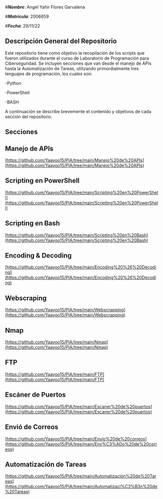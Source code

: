 #***Nombre***: Angel Yahir Flores Garvalena

#***Matricula***: 2006659

#***Fecha***: 29/11/22

## Descripción General del Repositorio

Este repositorio tiene como objetivo la recopilación de los scripts que fueron utilizados durante el curso de Laboratorio de Programación para Ciberseguridad.
Se incluyen secciones que van desde el manejo de APIs hasta la Automatización de Tareas, utilizando primordialmente tres lenguajes de programación, los cuales son:

-Python

-PowerShell

-BASH

A continuación se describe brevemente el contenido y objetivos de cada sección del repositorio.

## Secciones

## Manejo de APIs

[https://github.com/Yaayoo15/PIA/tree/main/Manejo%20de%20APIs](https://github.com/Yaayoo15/PIA/tree/main/Manejo%20de%20APIs)

## Scripting en PowerShell

[https://github.com/Yaayoo15/PIA/tree/main/Scripting%20en%20PowerShell](https://github.com/Yaayoo15/PIA/tree/main/Scripting%20en%20PowerShell)

## Scripting en Bash

[https://github.com/Yaayoo15/PIA/tree/main/Scripting%20en%20Bash](https://github.com/Yaayoo15/PIA/tree/main/Scripting%20en%20Bash)

## Encoding & Decoding

[https://github.com/Yaayoo15/PIA/tree/main/Encoding%20%26%20Decoding](https://github.com/Yaayoo15/PIA/tree/main/Encoding%20%26%20Decoding)

## Webscraping

[https://github.com/Yaayoo15/PIA/tree/main/Webscrapping](https://github.com/Yaayoo15/PIA/tree/main/Webscrapping)

## Nmap

[https://github.com/Yaayoo15/PIA/tree/main/Nmap](https://github.com/Yaayoo15/PIA/tree/main/Nmap)

## FTP

[https://github.com/Yaayoo15/PIA/tree/main/FTP](https://github.com/Yaayoo15/PIA/tree/main/FTP)

## Escáner de Puertos

[https://github.com/Yaayoo15/PIA/tree/main/Escaner%20de%20puertos](https://github.com/Yaayoo15/PIA/tree/main/Escaner%20de%20puertos)

## Envió de Correos

[https://github.com/Yaayoo15/PIA/tree/main/Envío%20de%20correos](https://github.com/Yaayoo15/PIA/tree/main/Env%C3%ADo%20de%20correos)

## Automatización de Tareas

[https://github.com/Yaayoo15/PIA/tree/main/Automatización%20de%20Tareas](https://github.com/Yaayoo15/PIA/tree/main/Automatizaci%C3%B3n%20de%20Tareas)
